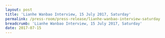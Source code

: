 ```yaml
---
layout: post
title: 'Lianhe Wanbao Interview, 15 July 2017, Saturday'
permalink: /press-room/press-release/lianhe-wanbao-interview-saturday
breadcrumb: 'Lianhe Wanbao Interview, 15 July 2017, Saturday'
date: 2017-07-15
---
```


